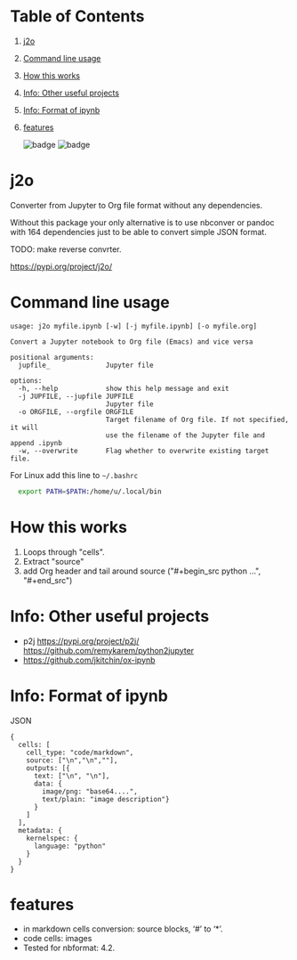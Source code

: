 
# Table of Contents

1.  [j2o](#org0f5b20b)
2.  [Command line usage](#org849eb57)
3.  [How this works](#org03a1552)
4.  [Info: Other useful projects](#org70dde9a)
5.  [Info: Format of ipynb](#org5aa75ac)
6.  [features](#orgbd220b4)

    ![badge](https://github.com/Anoncheg1/j2o/actions/workflows/python-test.yml/badge.svg?event=push)
    ![badge](https://github.com/Anoncheg1/j2o/actions/workflows/python-publish.yml/badge.svg?event=release)


<a id="org0f5b20b"></a>

# j2o

Converter from Jupyter to Org file format without any dependencies.

Without this package your only alternative is to use nbconver or pandoc with 164
 dependencies just to be able to convert simple JSON format.

TODO: make reverse convrter.

<https://pypi.org/project/j2o/>


<a id="org849eb57"></a>

# Command line usage

    usage: j2o myfile.ipynb [-w] [-j myfile.ipynb] [-o myfile.org]

    Convert a Jupyter notebook to Org file (Emacs) and vice versa

    positional arguments:
      jupfile_              Jupyter file

    options:
      -h, --help            show this help message and exit
      -j JUPFILE, --jupfile JUPFILE
                            Jupyter file
      -o ORGFILE, --orgfile ORGFILE
                            Target filename of Org file. If not specified, it will
                            use the filename of the Jupyter file and append .ipynb
      -w, --overwrite       Flag whether to overwrite existing target file.


For Linux add this line to ```~/.bashrc```
```sh
  export PATH=$PATH:/home/u/.local/bin
```
<a id="org03a1552"></a>

# How this works

1.  Loops through "cells".
2.  Extract "source"
3.  add Org header and tail around source ("#+begin\_src python &#x2026;", "#+end\_src")


<a id="org70dde9a"></a>

# Info: Other useful projects

-   p2j <https://pypi.org/project/p2j/> <https://github.com/remykarem/python2jupyter>
-   <https://github.com/jkitchin/ox-ipynb>


<a id="org5aa75ac"></a>

# Info: Format of ipynb

JSON

    {
      cells: [
        cell_type: "code/markdown",
        source: ["\n","\n",""],
        outputs: [{
          text: ["\n", "\n"],
          data: {
            image/png: "base64....",
            text/plain: "image description"}
          }
        ]
      ],
      metadata: {
        kernelspec: {
          language: "python"
        }
      }
    }


<a id="orgbd220b4"></a>

# features

-   in markdown cells conversion: source blocks, ‘#’ to ‘\*’.
-   code cells: images
-   Tested for nbformat: 4.2.
